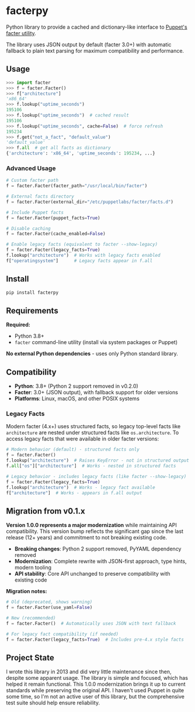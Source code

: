 facterpy
========

Python library to provide a cached and dictionary-like interface to [Puppet's facter utility](http://puppetlabs.com/puppet/related-projects/facter).

The library uses JSON output by default (facter 3.0+) with automatic fallback to plain text parsing for maximum compatibility and performance.

Usage
-----

```python
>>> import facter
>>> f = facter.Facter()
>>> f["architecture"]
'x86_64'
>>> f.lookup("uptime_seconds")
195106
>>> f.lookup("uptime_seconds")  # cached result
195106
>>> f.lookup("uptime_seconds", cache=False)  # force refresh
195234
>>> f.get("not_a_fact", "default_value")
'default_value'
>>> f.all  # get all facts as dictionary
{'architecture': 'x86_64', 'uptime_seconds': 195234, ...}
```

### Advanced Usage

```python
# Custom facter path
f = facter.Facter(facter_path="/usr/local/bin/facter")

# External facts directory
f = facter.Facter(external_dir="/etc/puppetlabs/facter/facts.d")

# Include Puppet facts
f = facter.Facter(puppet_facts=True)

# Disable caching
f = facter.Facter(cache_enabled=False)

# Enable legacy facts (equivalent to facter --show-legacy)
f = facter.Facter(legacy_facts=True)
f.lookup("architecture")  # Works with legacy facts enabled
f["operatingsystem"]      # Legacy facts appear in f.all
```

Install
-------

```bash
pip install facterpy
```

Requirements
------------

**Required:**
- Python 3.8+
- `facter` command-line utility (install via system packages or Puppet)

**No external Python dependencies** - uses only Python standard library.

Compatibility
-------------

- **Python**: 3.8+ (Python 2 support removed in v0.2.0)
- **Facter**: 3.0+ (JSON output), with fallback support for older versions
- **Platforms**: Linux, macOS, and other POSIX systems

### Legacy Facts

Modern facter (4.x+) uses structured facts, so legacy top-level facts like `architecture` are nested under structured facts like `os.architecture`. To access legacy facts that were available in older facter versions:

```python
# Modern behavior (default) - structured facts only
f = facter.Facter()
f.lookup("architecture")  # Raises KeyError - not in structured output
f.all["os"]["architecture"]  # Works - nested in structured facts

# Legacy behavior - includes legacy facts (like facter --show-legacy)
f = facter.Facter(legacy_facts=True)
f.lookup("architecture")  # Works - legacy fact available
f["architecture"]  # Works - appears in f.all output
```

Migration from v0.1.x
---------------------

**Version 1.0.0 represents a major modernization** while maintaining API compatibility. This version bump reflects the significant gap since the last release (12+ years) and commitment to not breaking existing code.

- **Breaking changes**: Python 2 support removed, PyYAML dependency removed
- **Modernization**: Complete rewrite with JSON-first approach, type hints, modern tooling
- **API stability**: Core API unchanged to preserve compatibility with existing code

**Migration notes:**

```python
# Old (deprecated, shows warning)
f = facter.Facter(use_yaml=False)

# New (recommended)
f = facter.Facter()  # Automatically uses JSON with text fallback

# For legacy fact compatibility (if needed)
f = facter.Facter(legacy_facts=True)  # Includes pre-4.x style facts
```

Project State
-------------

I wrote this library in 2013 and did very little maintenance since then, despite some apparent usage. The library is simple and focused, which has helped it remain functional. This 1.0.0 modernization brings it up to current standards while preserving the original API. I haven't used Puppet in quite some time, so I'm not an active user of this library, but the comprehensive test suite should help ensure reliability.
